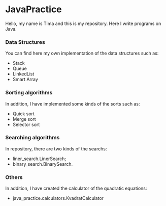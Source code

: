 # JavaPractice

Hello, my name is Tima and this is my repository.
Here I write programs on Java.

### Data Structures

You can find here my own implementation of the data structures such as:

* Stack
* Queue
* LinkedList
* Smart Array

### Sorting algorithms

In addition, I have implemented some kinds of the sorts such as:

* Quick sort
* Merge sort
* Selector sort

### Searching algorithms

In repository, there are two kinds of the searchs:

* liner_search.LinerSearch;
* binary_search.BinarySearch.

### Others

In addition, I have created the calculator of the quadratic equations:

* java_practice.calculators.KvadratCalculator 
